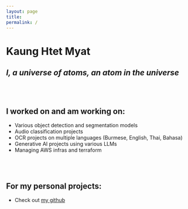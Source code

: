 ```yaml
---
layout: page
title:
permalink: /
---
```


# Kaung Htet Myat
*I, a universe of atoms, an atom in the universe*
---
<br>
<br>

## I worked on and am working on:
- Various object detection and segmentation models
- Audio classification projects
- OCR projects on multiple languages (Burmese, English, Thai, Bahasa)
- Generative AI projects using various LLMs
- Managing AWS infras and terraform
<br>
<br>

## For my personal projects:
- Check out [my github](https://github.com/kaung-htet-myat)
